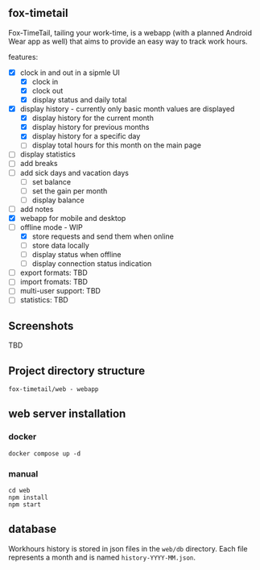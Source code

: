 ## fox-timetail

Fox-TimeTail, tailing your work-time, is a webapp (with a planned Android Wear app as well) that aims to provide an easy way to track work hours.

features:
- [x] clock in and out in a sipmle UI
    - [x] clock in
    - [x] clock out
    - [x] display status and daily total
- [x] display history - currently only basic month values are displayed
    - [x] display history for the current month
    - [x] display history for previous months
    - [x] display history for a specific day
    - [ ] display total hours  for this month on the main page
- [ ] display statistics
- [ ] add breaks
- [ ] add sick days and vacation days
    - [ ] set balance
    - [ ] set the gain per month
    - [ ] display balance
- [ ] add notes
- [x] webapp for mobile and desktop
- [ ] offline mode - WIP
    - [x] store requests and send them when online
    - [ ] store data locally
    - [ ] display status when offline
    - [ ] display connection status indication
- [ ] export formats: TBD
- [ ] import fromats: TBD
- [ ] multi-user support: TBD
- [ ] statistics: TBD

## Screenshots

TBD

## Project directory structure

```
fox-timetail/web - webapp
```

## web server installation
### docker
```
docker compose up -d
```
### manual
```
cd web
npm install
npm start
```

## database
Workhours history is stored in json files in the `web/db` directory.
Each file represents a month and is named `history-YYYY-MM.json`.